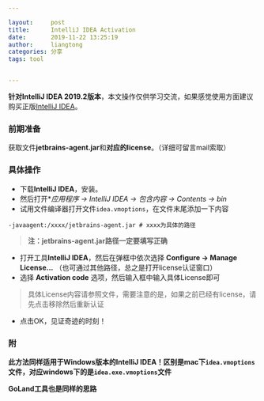 ```yaml
---

layout:     post
title:      IntelliJ IDEA Activation
date:       2019-11-22 13:25:19
author:     liangtong
categories: 分享
tags: tool


---
```


**针对IntelliJ IDEA 2019.2版本**，本文操作仅供学习交流，如果感觉使用方面建议购买正版[IntelliJ IDEA](https://www.jetbrains.com/idea/)。



### 前期准备

获取文件**jetbrains-agent.jar**和**对应的license**。（详细可留言mail索取）

### 具体操作 

 * 下载**IntelliJ IDEA**，安装。
 * 然后打开**应用程序 -> IntelliJ IDEA -> *包含内容 -> Contents -> bin**
 * 试用文件编译器打开文件`idea.vmoptions`，在文件末尾添加一下内容

```idea.vmoptions
-javaagent:/xxxx/jetbrains-agent.jar # xxxx为具体的路径
```

> **注：jetbrains-agent.jar路径一定要填写正确**

 * 打开工具**IntelliJ IDEA**，然后在弹框中依次选择 **Configure -> Manage License...** （也可通过其他路径，总之是打开license认证窗口）
 * 选择 **Activation code** 选项，然后输入框中输入具体License即可

> 具体License内容请参照文件，需要注意的是，如果之前已经有license，请先点击移除然后重新认证

+ 点击OK，见证奇迹的时刻！



### 附

**此方法同样适用于Windows版本的IntelliJ IDEA！区别是mac下`idea.vmoptions` 文件，对应windows下的是`idea.exe.vmoptions`文件**



**GoLand工具也是同样的思路**



